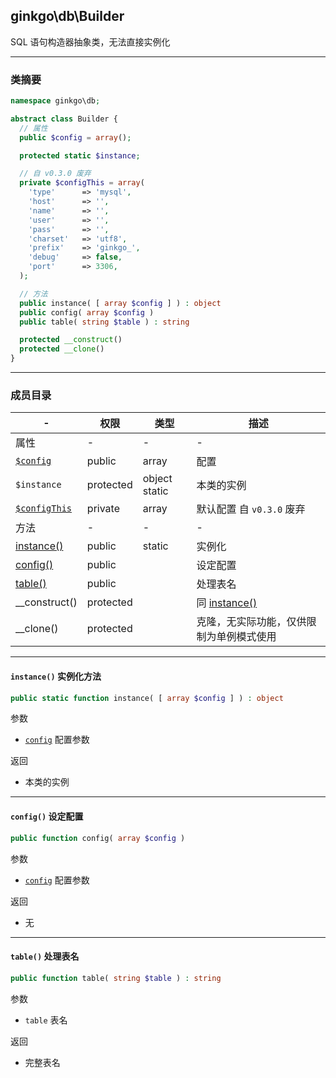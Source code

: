 ## ginkgo\db\Builder

SQL 语句构造器抽象类，无法直接实例化

----------

### 类摘要

```php
namespace ginkgo\db;

abstract class Builder {
  // 属性
  public $config = array();

  protected static $instance;

  // 自 v0.3.0 废弃
  private $configThis = array(
    'type'      => 'mysql',
    'host'      => '',
    'name'      => '',
    'user'      => '',
    'pass'      => '',
    'charset'   => 'utf8',
    'prefix'    => 'ginkgo_',
    'debug'     => false,
    'port'      => 3306,
  );

  // 方法
  public instance( [ array $config ] ) : object
  public config( array $config )
  public table( string $table ) : string

  protected __construct()
  protected __clone()
}
```

----------

### 成员目录

| - | 权限 | 类型 | 描述 |
| - | - | - | - |
| 属性 | - | - | - |
| [`$config`](../db.md#$config) | public | array | 配置 |
| `$instance` | protected | object static | 本类的实例 |
| [`$configThis`](../db.md#$config) | private | array | 默认配置 自 `v0.3.0` 废弃 |
| 方法 | - | - | - |
| [instance()](#instance()) | public | static | 实例化 |
| [config()](#config()) | public | | 设定配置 |
| [table()](#table()) | public | | 处理表名 |
| __construct() | protected | | 同 [instance()](#instance()) |
| __clone() | protected | | 克隆，无实际功能，仅供限制为单例模式使用 |

----------

<span id="instance()"></span>

#### `instance()` 实例化方法

``` php
public static function instance( [ array $config ] ) : object
```

参数

* [`config`](#$config) 配置参数

返回

* 本类的实例

----------

<span id="config()"></span>

#### `config()` 设定配置

``` php
public function config( array $config )
```

参数

* [`config`](#$config) 配置参数

返回

* 无

----------

<span id="table()"></span>

#### `table()` 处理表名

``` php
public function table( string $table ) : string
```

参数

* `table` 表名

返回

* 完整表名
